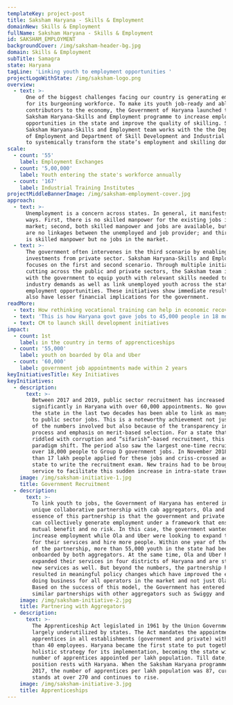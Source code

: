```yaml
---
templateKey: project-post
title: Saksham Haryana - Skills & Employment
domainNew: Skills & Employment
fullName: Saksham Haryana - Skills & Employment
id: SAKSHAM_EMPLOYMENT
backgroundCover: /img/saksham-header-bg.jpg
domain: Skills & Employment
subTitle: Samagra
state: Haryana
tagLine: 'Linking youth to employment opportunities '
projectLogoWithState: /img/saksham-logo.png
overview:
  - text: >-
      One of the biggest challenges facing our country is generating employment
      for its burgeoning workforce. To make its youth job-ready and able
      contributors to the economy, the Government of Haryana launched the
      Saksham Haryana-Skills and Employment programme to increase employment
      opportunities in the state and improve the quality of skilling. Samagra’s
      Saksham Haryana-Skills and Employment team works with the the Department
      of Employment and Department of Skill Development and Industrial Training
      to systemically transform the state’s employment and skilling domain.
scale:
  - count: '55'
    label: Employment Exchanges
  - count: '5,00,000'
    label: Youth entering the state's workforce annually
  - count: '167'
    label: Industrial Training Institutes
projectMiddleBannerImage: /img/saksham-employment-cover.jpg
approach:
  - text: >-
      Unemployment is a concern across states. In general, it manifests in three
      ways. First, there is no skilled manpower for the existing jobs in the
      market; second, both skilled manpower and jobs are available, but there
      are no linkages between the unemployed and job provider; and third, there
      is skilled manpower but no jobs in the market.
  - text: >-
      The government often intervenes in the third scenario by enabling
      investments from private sector. Saksham Haryana-Skills and Employment
      focuses on the first and second scenario. Through multiple initiatives
      cutting across the public and private sectors, the Saksham team is working
      with the government to equip youth with relevant skills needed to meet
      industry demands as well as link unemployed youth across the state to
      employment opportunities. These initiatives show immediate results and
      also have lesser financial implications for the government.
readMore:
  - text: How rethinking vocational training can help in economic recovery
  - text: 'This is how Haryana govt gave jobs to 45,000 people in 18 months'
  - text: CM to launch skill development initiatives
impact:
  - count: 1st
    label: in the country in terms of apprencticeships
  - count: '55,000'
    label: youth on boarded by Ola and Uber
  - count: '60,000'
    label: government job appointments made within 2 years
keyInitiativesTitle: Key Initiatives
keyInitiatives:
  - description:
      text: >-
        Between 2017 and 2019, public sector recruitment has increased
        significantly in Haryana with over 60,000 appointments. No government in
        the state in the last two decades has been able to link as many people
        to public sector jobs. This is a noteworthy achievement not just because
        of the numbers involved but also because of the transparency in the
        process and emphasis on merit-based selection. For a state that had been
        riddled with corruption and “sifarish”-based recruitment, this was a
        paradigm shift. The period also saw the largest one-time recruitment of
        over 18,000 people to Group D government jobs. In November 2018, more
        than 17 lakh people applied for these jobs and criss-crossed across the
        state to write the recruitment exam. New trains had to be brought into
        service to facilitate this sudden increase in intra-state travel.
    image: /img/saksham-initiative-1.jpg
    title: Government Recruitment
  - description:
      text: >-
        To link youth to jobs, the Government of Haryana has entered into a
        unique collaborative partnership with cab aggregators, Ola and Uber. The
        essence of this partnership is that the government and private sector
        can collectively generate employment under a framework that ensures
        mutual benefit and no risk. In this case, the government wanted to
        increase employment while Ola and Uber were looking to expand the market
        for their services and hire more people. Within one year of the launch
        of the partnership, more than 55,000 youth in the state had been
        onboarded by both aggregators. At the same time, Ola and Uber have
        expanded their services in four districts of Haryana and are starting
        new services as well. But beyond the numbers, the partnership has also
        resulted in meaningful policy changes which have improved the ease of
        doing business for all operators in the market and not just Ola or Uber.
        Based on the success of this model, the Government has entered into
        similar partnerships with other aggregators such as Swiggy and Zomato.
    image: /img/saksham-initiative-2.jpg
    title: Partnering with Aggregators
  - description:
      text: >-
        The Apprenticeship Act legislated in 1961 by the Union Government is
        largely underutilized by states. The Act mandates the appointment of
        apprentices in all establishments (government and private) with more
        than 40 employees. Haryana became the first state to put together a
        holistic strategy for its implementation, becoming the state with most
        number of apprentices appointed per lakh population. Till date, this
        position rests with Haryana. When the Saksham Haryana programme began in
        2017, the number of apprentices per lakh population was 87, currently it
        stands at over 270 and continues to rise.
    image: /img/saksham-initiative-3.jpg
    title: Apprenticeships
---
```


